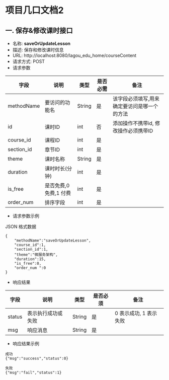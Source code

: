 # 项目几口文档2

## 一. 保存&修改课时接口

- 名称: **saveOrUpdateLesson**
- 描述: 保存和修改课时信息
- URL: http://localhost:8080/lagou_edu_home/courseContent
- 请求方式: POST
- 请求参数

| 字段       | 说明                   | 类型   | 是否必需 | 备注                                        |
| ---------- | ---------------------- | ------ | -------- | ------------------------------------------- |
| methodName | 要访问的功能名         | String | 是       | 该字段必须填写,用来确定要访问是哪一个的方法 |
| id         | 课时ID                 | int    | 否       | 添加操作不携带id, 修改操作必须携带ID        |
| course_id  | 课程ID                 | int    | 是       |                                             |
| section_id | 章节ID                 | int    | 是       |                                             |
| theme      | 课时名称               | String | 是       |                                             |
| duration   | 课时时长(分钟)         | int    | 是       |                                             |
| is_free    | 是否免费,0 免费,1 付费 | int    | 是       |                                             |
| order_num  | 排序字段               | int    | 是       |                                             |

- 请求参数示例

JSON 格式数据

```
{
    "methodName":"saveOrUpdateLesson",
    "course_id":1,
    "section_id":1,
    "theme":"微服务架构",
    "duration":15,
    "is_free":0,
    "order_num ":0
}
```



- 响应结果

| 字段   | 说明               | 类型   | 是否必须 | 备注                   |
| ------ | ------------------ | ------ | -------- | ---------------------- |
| status | 表示执行成功或失败 | String | 是       | 0 表示成功, 1 表示失败 |
| msg    | 响应消息           | String | 是       |                        |

- 响应结果示例

```
成功
{"msg":"success","status":0}

失败
{"msg":"fail","status":1}
```